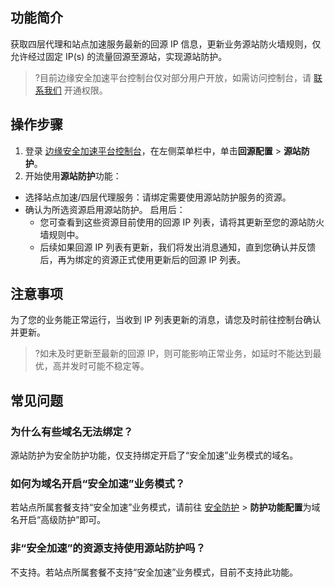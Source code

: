 ## 功能简介
获取四层代理和站点加速服务最新的回源 IP 信息，更新业务源站防火墙规则，仅允许经过固定 IP(s) 的流量回源至源站，实现源站防护。
>?目前边缘安全加速平台控制台仅对部分用户开放，如需访问控制台，请 [联系我们](https://cloud.tencent.com/online-service) 开通权限。
>
## 操作步骤
1. 登录 [边缘安全加速平台控制台](https://console.cloud.tencent.com/edgeone)，在左侧菜单栏中，单击**回源配置** > **源站防护**。
2. 开始使用**源站防护**功能：
 - 选择站点加速/四层代理服务：请绑定需要使用源站防护服务的资源。
 - 确认为所选资源启用源站防护。
启用后：
    - 您可查看到这些资源目前使用的回源 IP 列表，请将其更新至您的源站防火墙规则中。
    - 后续如果回源 IP 列表有更新，我们将发出消息通知，直到您确认并反馈后，再为绑定的资源正式使用更新后的回源 IP 列表。

## 注意事项
为了您的业务能正常运行，当收到 IP 列表更新的消息，请您及时前往控制台确认并更新。
>?如未及时更新至最新的回源 IP，则可能影响正常业务，如延时不能达到最优，高并发时可能不稳定等。

## 常见问题
### 为什么有些域名无法绑定？
源站防护为安全防护功能，仅支持绑定开启了“安全加速”业务模式的域名。

### 如何为域名开启“安全加速”业务模式？
若站点所属套餐支持“安全加速”业务模式，请前往 [安全防护](https://console.cloud.tencent.com/edgeone/security/ddos) > **防护功能配置**为域名开启“高级防护”即可。

### 非“安全加速”的资源支持使用源站防护吗？
 不支持。若站点所属套餐不支持“安全加速”业务模式，目前不支持此功能。
